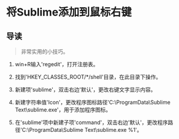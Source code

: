 # 将Sublime添加到鼠标右键

## 导读

> 非常实用的小技巧。

1. win+R输入'regedit'，打开注册表。

2. 找到'HKEY_CLASSES_ROOT/*/shell'目录，在此目录下操作。

3. 新建项'sublime'，双击右边'默认'，更改右键文字显示内容。

4. 新建字符串值'Icon'，更改程序图标路径'C:\ProgramData\Sublime Text\sublime.exe'，用于添加程序图标。

5. 在'sublime'项中新建子项'command'，双击右边'默认'，更改程序路径'C:\ProgramData\Sublime Text\sublime.exe %1'。
